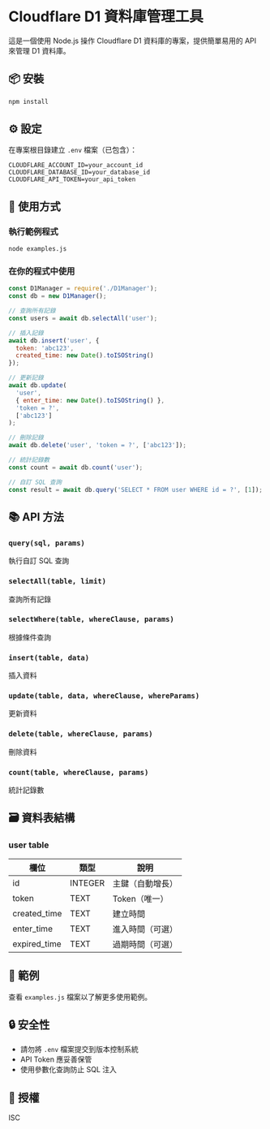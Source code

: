 # Cloudflare D1 資料庫管理工具

這是一個使用 Node.js 操作 Cloudflare D1 資料庫的專案，提供簡單易用的 API 來管理 D1 資料庫。

## 📦 安裝

```bash
npm install
```

## ⚙️ 設定

在專案根目錄建立 `.env` 檔案（已包含）：

```env
CLOUDFLARE_ACCOUNT_ID=your_account_id
CLOUDFLARE_DATABASE_ID=your_database_id
CLOUDFLARE_API_TOKEN=your_api_token
```

## 🚀 使用方式

### 執行範例程式

```bash
node examples.js
```

### 在你的程式中使用

```javascript
const D1Manager = require('./D1Manager');
const db = new D1Manager();

// 查詢所有記錄
const users = await db.selectAll('user');

// 插入記錄
await db.insert('user', {
  token: 'abc123',
  created_time: new Date().toISOString()
});

// 更新記錄
await db.update(
  'user',
  { enter_time: new Date().toISOString() },
  'token = ?',
  ['abc123']
);

// 刪除記錄
await db.delete('user', 'token = ?', ['abc123']);

// 統計記錄數
const count = await db.count('user');

// 自訂 SQL 查詢
const result = await db.query('SELECT * FROM user WHERE id = ?', [1]);
```

## 📚 API 方法

### `query(sql, params)`
執行自訂 SQL 查詢

### `selectAll(table, limit)`
查詢所有記錄

### `selectWhere(table, whereClause, params)`
根據條件查詢

### `insert(table, data)`
插入資料

### `update(table, data, whereClause, whereParams)`
更新資料

### `delete(table, whereClause, params)`
刪除資料

### `count(table, whereClause, params)`
統計記錄數

## 🗃️ 資料表結構

### user table

| 欄位 | 類型 | 說明 |
|------|------|------|
| id | INTEGER | 主鍵（自動增長）|
| token | TEXT | Token（唯一）|
| created_time | TEXT | 建立時間 |
| enter_time | TEXT | 進入時間（可選）|
| expired_time | TEXT | 過期時間（可選）|

## 📝 範例

查看 `examples.js` 檔案以了解更多使用範例。

## 🔒 安全性

- 請勿將 `.env` 檔案提交到版本控制系統
- API Token 應妥善保管
- 使用參數化查詢防止 SQL 注入

## 📄 授權

ISC
